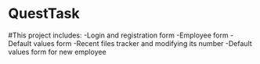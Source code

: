 # QuestTask

#This project includes:
-Login and registration form
-Employee form
-Default values form
-Recent files tracker and modifying its number
-Default values form for new employee
